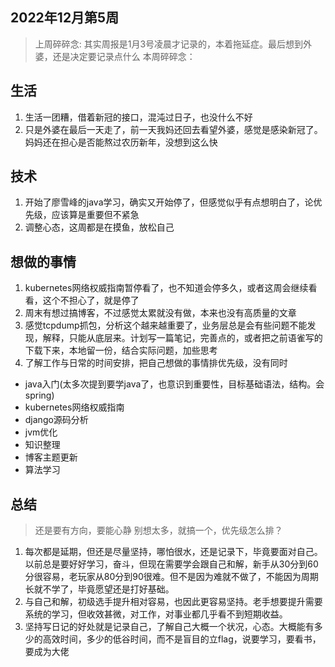 ## 2022年12月第5周

> 上周碎碎念: 其实周报是1月3号凌晨才记录的，本着拖延症。最后想到外婆，还是决定要记录点什么
> 本周碎碎念：


## 生活
1. 生活一团糟，借着新冠的接口，混沌过日子，也没什么不好
2. 只是外婆在最后一天走了，前一天我妈还回去看望外婆，感觉是感染新冠了。妈妈还在担心是否能熬过农历新年，没想到这么快


## 技术
1. 开始了廖雪峰的java学习，确实又开始停了，但感觉似乎有点想明白了，论优先级，应该算是重要但不紧急
2. 调整心态，这周都是在摸鱼，放松自己

## 想做的事情
1. kubernetes网络权威指南暂停看了，也不知道会停多久，或者这周会继续看看，这个不担心了，就是停了
2. 周末有想过搞博客，不过感觉太累就没有做，本来也没有高质量的文章
3. 感觉tcpdump抓包，分析这个越来越重要了，业务层总是会有些问题不能发现，解释，只能从底层来。计划写一篇笔记，完善点的，或者把之前语雀写的下载下来，本地留一份，结合实际问题，加些思考
4. 了解工作与日常的时间安排，把自己想做的事情排优先级，没有同时

- java入门(太多次提到要学java了，也意识到重要性，目标基础语法，结构。会spring)
- kubernetes网络权威指南
- django源码分析
- jvm优化
- 知识整理
- 博客主题更新
- 算法学习


## 总结
> 还是要有方向，要能心静
> 别想太多，就搞一个，优先级怎么排？
1. 每次都是延期，但还是尽量坚持，哪怕很水，还是记录下，毕竟要面对自己。以前总是要好好学习，奋斗，但现在需要学会跟自己和解，新手从30分到60分很容易，老玩家从80分到90很难。但不是因为难就不做了，不能因为周期长就不学了，毕竟愿望还是打好基础。
2. 与自己和解，初级选手提升相对容易，也因此更容易坚持。老手想要提升需要系统的学习，但收效甚微，对工作，对事业都几乎看不到短期收益。
3. 坚持写日记的好处就是记录自己，了解自己大概一个状况，心态。大概能有多少的高效时间，多少的低谷时间，而不是盲目的立flag，说要学习，要看书，要成为大佬